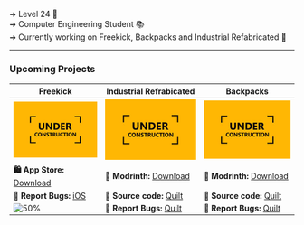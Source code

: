 ➜ Level 24 🌱 <br>
➜ Computer Engineering Student 📚 <br>
➜ Currently working on Freekick, Backpacks and Industrial Refabricated 👾 <br>

---
 
  ### Upcoming Projects

| **Freekick** | Industrial Refrabicated | Backpacks |
|-------|---------------|------------|
|![Coming Soon](https://raw.githubusercontent.com/Korinku/korinku/refs/heads/main/under-construction.jpg)|![Coming Soon](https://raw.githubusercontent.com/Korinku/korinku/refs/heads/main/under-construction.jpg)|![Coming Soon](https://raw.githubusercontent.com/Korinku/korinku/refs/heads/main/under-construction.jpg)|
| **🛍️ App Store:** [Download]() | **💾 Modrinth:** [Download]() | **💾 Modrinth:** [Download]() |
| **🐛 Report Bugs:** [iOS](https://github.com/Korinku/Industrial-Refabricated/issues/new) | **📘 Source code:** [Quilt](https://github.com/Korinku/Industrial-Refabricated) | **📘 Source code:** [Quilt](https://github.com/Korinku/backpacks) |
| ![50%](https://progress-bar.xyz/25/?style=flat&scale=500&width=250)|**🐛 Report Bugs:** [Quilt](https://github.com/Korinku/Industrial-Refabricated/issues/new)| **🐛 Report Bugs:** [Quilt](https://github.com/Korinku/backpacks/issues/new) |
